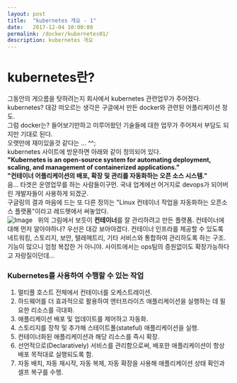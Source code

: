 ```yaml
---
layout: post
title:  "kubernetes 개요 - 1"
date:   2017-12-04 10:00:00
permalink: /docker/kubernetes01/
description: kubernetes 개요
---
```


# kubernetes란?
그동안의 게으름을 탓하려는지 회사에서 kubernetes 관련업무가 주어졌다.  
kubernetes? 대강 떠오르는 생각은 구글에서 만든 docker와 관련된 어플리케이션 정도.  
그럼 docker는? 들어보기만하고 미루어왔던 기술들에 대한 업무가 주어져서 부담도 되지만 기대로 된다.  
오랫만에 재미있을것 같다는 ... ^^;  
kubernetes 사이트에 방문하면 아래와 같이 정의되어 있다.  
**"Kubernetes is an open-source system for automating deployment, scaling, and management of containerized applications."**  
**"컨테이너 어플리케이션의 배포, 확장 및 관리를 자동화하는 오픈 소스 시스템."**  
 음... 타겟은 운영업무를 하는 사람들이구먼. 국내 업계에선 어거지로 devops가 되어버린 개발자들이 사용하게 되겠군.  
구글링의 결과 마음에 드는 또 다른 정의는 "Linux 컨테이너 작업을 자동화하는 오픈소스 플랫폼"이라고 레드헷에서 써놓았다.  
![Image](https://www.redhat.com/cms/managed-files/kubernetes-diagram-902x416.png)  
위의 그림에서 보듯이 **컨테이너**를 잘 관리하려고 만든 플랫폼. 컨테이너에 대해 먼저 알아야하나? 우선은 대강 보아야겠다.
컨테이너 인프라를 제공할 수 있도록 네트워킹, 스토리지, 보안, 텔레메트리, 기타 서비스와 통합하여 관리하도록 하는 구조. 기능이 많으니 엄청 복잡한 거 아니야. 사이트에서는 ops팀의 증원없이도 확장가능하다고 자랑질이던데...

### Kubernetes를 사용하여 수행할 수 있는 작업
1. 멀티플 호스트 전체에서 컨테이너를 오케스트레이션.
2. 하드웨어를 더 효과적으로 활용하여 엔터프라이즈 애플리케이션을 실행하는 데 필요한 리소스를 극대화.
3. 애플리케이션 배포 및 업데이트를 제어하고 자동화.
4. 스토리지를 장착 및 추가해 스테이트풀(stateful) 애플리케이션을 실행.
5. 컨테이너화된 애플리케이션과 해당 리소스를 즉시 확장.
6. 선언적으로(Declaratively) 서비스를 관리함으로써, 배포한 애플리케이션이 항상 배포 목적대로 실행되도록 함.
7. 자동 배치, 자동 재시작, 자동 복제, 자동 확장을 사용해 애플리케이션 상태 확인과 셀프 복구를 수행.

